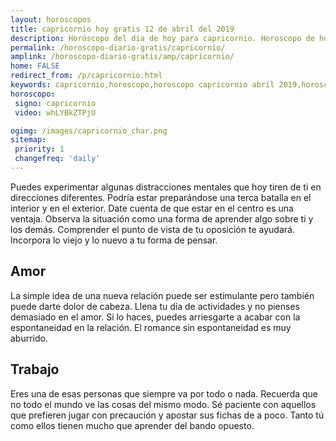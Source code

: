 ```yaml
---
layout: horoscopos
title: capricornio hoy gratis 12 de abril del 2019 
description: Horóscopo del dia de hoy para capricornio. Horoscopo de hoy 12 de abril del 2019. Las predicciones de amor, trabajo, vida personal gratis.
permalink: /horoscopo-diario-gratis/capricornio/
amplink: /horoscopo-diario-gratis/amp/capricornio/
home: FALSE
redirect_from: /p/capricornio.html
keywords: capricornio,horoscopo,horoscopo capricornio abril 2019,horoscopo capricornio hoy,tarot capricornio abril 2019,horoscopo capricornio,tarot capricornio hoy,horoscopo de hoy,horoscopo diario,tarot del amor,horoscopo de hoy capricornio,horoscopo diario del tarot, Horoscopo de hoy capricornio 12 de abril del 2019,horóscopo del día
horoscopo:
 signo: capricornio
 video: whLYBkZTPjU

ogimg: /images/capricornio_char.png
sitemap:
 priority: 1
 changefreq: 'daily'
---
```



Puedes experimentar algunas distracciones mentales que hoy tiren de ti en direcciones diferentes. Podría estar preparándose una terca batalla en el interior y en el exterior. Date cuenta de que estar en el centro es una ventaja. Observa la situación como una forma de aprender algo sobre ti y los demás. Comprender el punto de vista de tu oposición te ayudará. Incorpora lo viejo y lo nuevo a tu forma de pensar.

## Amor

La simple idea de una nueva relación puede ser estimulante pero también puede darte dolor de cabeza. Llena tu día de actividades y no pienses demasiado en el amor. Si lo haces, puedes arriesgarte a acabar con la espontaneidad en la relación. El romance sin espontaneidad es muy aburrido.

## Trabajo

Eres una de esas personas que siempre va por todo o nada. Recuerda que no todo el mundo ve las cosas del mismo modo. Sé paciente con aquellos que prefieren jugar con precaución y apostar sus fichas de a poco. Tanto tú como ellos tienen mucho que aprender del bando opuesto.